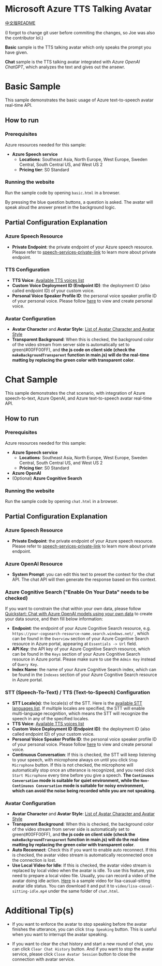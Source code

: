 # Microsoft Azure TTS Talking Avatar

[中文版README](https://github.com/chikin030611/Azure-Speech-Avatar/blob/main/README_ZH.md)

(I forgot to change git user before commiting the changes, so Joe was also the contributor lol.)

**Basic** sample is the TTS talking avatar which only speaks the prompt you have given.

**Chat** sample is the TTS talking avatar integrated with *Azure OpenAI ChatGPT*, which analyzes the text and gives out the ansewr.

# Basic Sample

This sample demonstrates the basic usage of Azure text-to-speech avatar real-time API.

## How to run

### Prerequisites
Azure resources needed for this sample:
- **Azure Speech service**
  - **Locations**: Southeast Asia, North Europe, West Europe, Sweden Central, South Central US, and West US 2
  - **Pricing tier**: S0 Standard
    
### Running the website
Run the sample code by opening `basic.html` in a browser.

By pressing the blue question buttons, a question is asked. The avatar will speak aloud the answer preset in the background logic.

## Partial Configuration Explanation

### Azure Speech Resource
- **Private Endpoint**: the private endpoint of your Azure speech resource. Please refer to [speech-services-private-link](https://learn.microsoft.com/azure/ai-services/speech-service/speech-services-private-link) to learn more about private endpoint.

### TTS Configuration
- **TTS Voice**: [Available TTS voices list](https://learn.microsoft.com/azure/ai-services/speech-service/language-support?tabs=tts#supported-languages)
- **Custom Voice Deployment ID (Endpoint ID)**: the deployment ID (also called endpoint ID) of your custom voice.
- **Personal Voice Speaker Profile ID**: the personal voice speaker profile ID of your personal voice. Please follow [here](https://learn.microsoft.com/azure/ai-services/speech-service/personal-voice-overview) to view and create personal voice.

### Avatar Configuration
- **Avatar Character** and **Avatar Style**: [List of Avatar Character and Avatar Style](https://learn.microsoft.com/en-us/azure/ai-services/speech-service/text-to-speech-avatar/avatar-gestures-with-ssml#supported-pre-built-avatar-characters-styles-and-gestures)
- **Transparent Background**: When this is checked, the background color of the video stream from server side is automatically set to green(#00FF00FF), and **the js code on client side (check the `makeBackgroundTransparent` function in main.js) will do the real-time matting by replacing the green color with transparent color**.


# Chat Sample

This sample demonstrates the chat scenario, with integration of Azure speech-to-text, Azure OpenAI, and Azure text-to-speech avatar real-time API.

## How to run

### Prerequisites
Azure resources needed for this sample:
- **Azure Speech service**
  - **Locations**: Southeast Asia, North Europe, West Europe, Sweden Central, South Central US, and West US 2
  - **Pricing tier**: S0 Standard
- **Azure OpenAI**
- (Optional) **Azure Cognitive Search**

### Running the website
Run the sample code by opening `chat.html` in a browser.

## Partial Configuration Explanation

### Azure Speech Resource
- **Private Endpoint**: the private endpoint of your Azure speech resource. Please refer to [speech-services-private-link](https://learn.microsoft.com/azure/ai-services/speech-service/speech-services-private-link) to learn more about private endpoint.

### Azure OpenAI Resource
 - **System Prompt**: you can edit this text to preset the context for the chat API. The chat API will then generate the response based on this context.

### Azure Cognitive Search ("Enable On Your Data" needs to be checked)
If you want to constrain the chat within your own data, please follow [Quickstart: Chat with Azure OpenAI models using your own data](https://learn.microsoft.com/azure/cognitive-services/openai/use-your-data-quickstart?pivots=programming-language-studio) to create your data source, and then fill below information:
  - **Endpoint**: the endpoint of your Azure Cognitive Search resource, e.g. `https://your-cogsearch-resource-name.search.windows.net/` , which can be found in the `Overview` section of your Azure Cognitive Search resource in Azure portal, appearing at `Essentials -> Url` field.
  - **API Key**: the API key of your Azure Cognitive Search resource, which can be found in the `Keys` section of your Azure Cognitive Search resource in Azure portal. Please make sure to use the `Admin Key` instead of `Query Key`.
  - **Index Name**: the name of your Azure Cognitive Search index, which can be found in the `Indexes` section of your Azure Cognitive Search resource in Azure portal.

### STT (Speech-To-Text) / TTS (Text-to-Speech) Configuration
- **STT Locale(s)**: the locale(s) of the STT. Here is the [available STT languages list](https://learn.microsoft.com/azure/ai-services/speech-service/language-support?tabs=stt#supported-languages). If multiple locales are specified, the STT will enable multi-language recognition, which means the STT will recognize the speech in any of the specified locales.
- **TTS Voice**: [Available TTS voices list](https://learn.microsoft.com/azure/ai-services/speech-service/language-support?tabs=tts#supported-languages)
- **Custom Voice Deployment ID (Endpoint ID)**: the deployment ID (also called endpoint ID) of your custom voice.
- **Personal Voice Speaker Profile ID**: the personal voice speaker profile ID of your personal voice. Please follow [here](https://learn.microsoft.com/azure/ai-services/speech-service/personal-voice-overview) to view and create personal voice.
- **Continuous Conversation**: If this is checked, the STT will keep listening to your speech, with microphone always on until you click `Stop Microphone` button. If this is not checked, the microphone will automatically stop once an utterance is recognized, and you need click `Start Microphone` every time before you give a speech. **The `Continuous Conversation` mode is suitable for quiet environment, while the `Non-Continuous Conversation` mode is suitable for noisy environment, which can avoid the noise being recorded while you are not speaking.**

### Avatar Configuration
- **Avatar Character** and **Avatar Style**: [List of Avatar Character and Avatar Style](https://learn.microsoft.com/en-us/azure/ai-services/speech-service/text-to-speech-avatar/avatar-gestures-with-ssml#supported-pre-built-avatar-characters-styles-and-gestures)
- **Transparent Background**: When this is checked, the background color of the video stream from server side is automatically set to green(#00FF00FF), and **the js code on client side (check the `makeBackgroundTransparent` function in main.js) will do the real-time matting by replacing the green color with transparent color**.
- **Auto Reconnect**: Check this if you want to enable auto reconnect. If this is checked, the avatar video stream is automatically reconnected once the connection is lost.
- **Use Local Video for Idle**: If this is checked, the avatar video stream is replaced by local video when the avatar is idle. To use this feature, you need to prepare a local video file. Usually, you can record a video of the avatar doing idle action. [Here](https://ttspublic.blob.core.windows.net/sampledata/video/avatar/lisa-casual-sitting-idle.mp4) is a sample video for lisa-casual-sitting avatar idle status. You can download it and put it to `video/lisa-casual-sitting-idle.mp4` under the same folder of `chat.html`.

  
# Additional Tip(s)

- If you want to enforce the avatar to stop speaking before the avatar finishes the utterance, you can click `Stop Speaking` button. This is useful when you want to interrupt the avatar speaking.

- If you want to clear the chat history and start a new round of chat, you can click `Clear Chat History` button. And if you want to stop the avatar service, please click `Close Avatar Session` button to close the connection with avatar service.
